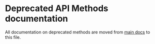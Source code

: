 # Deprecated API Methods documentation

All documentation on deprecated methods are moved
from [main docs](http://rpominov.github.io/kefir/) to this file.
